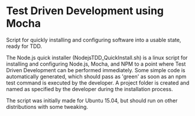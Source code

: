 # Test Driven Development using Mocha
Script for quickly installing and configuring software into a usable state, ready for TDD.

The Node.js quick installer (NodejsTDD_QuickInstall.sh) is a linux script for installing and configuring Node.js, Mocha, and NPM to a point where Test Driven Development can be performed immediately. Some simple code is automatically generated, which should pass as 'green' as soon as an npm test command is executed by the developer. A project folder is created and named as specified by the developer during the installation process.

The script was initially made for Ubuntu 15.04, but should run on other distributions with some tweaking.
